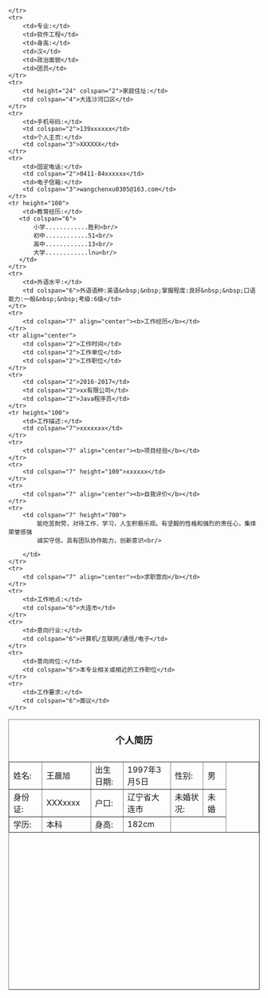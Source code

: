 <!DOCTYPE html>
<html lang="en">
<head>
    <meta charset="UTF-8">
    <title>简历</title>
</head>
<body>
<table width="700" height="542" border="1" background="images/resume.jpg" align="center">
    <caption><h3>个人简历</h3></caption>
    <tr>
        <td width="92">姓名:</td>
        <td width="100">王晨旭</td>
        <td width="89">出生日期:</td>
        <td width="113">1997年3月5日</td>
        <td width="91">性别:</td>
        <td width="48">男</td>
        <td width="121" rowspan="5" background="images/pic.jpg"></td>
    </tr>
       <tr>
        <td>身份证:</td>
        <td>XXXxxxx</td>
        <td>户口:</td>
        <td>辽宁省大连市</td>
        <td>未婚状况:</td>
        <td>未婚</td>
    </tr>
    <tr>
        <td>学历:</td>
        <td>本科</td>
        <td>身高:</td>
        <td>182cm</td>

    </tr>
    <tr>
        <td>专业:</td>
        <td>软件工程</td>
        <td>身高:</td>
        <td>汉</td>
        <td>政治面貌</td>
        <td>团员</td>
    </tr>
    <tr>
        <td height="24" colspan="2">家庭住址:</td>
        <td colspan="4">大连沙河口区</td>
    </tr>
    <tr>
        <td>手机号码:</td>
        <td colspan="2">139xxxxxx</td>
        <td>个人主页:</td>
        <td colspan="3">XXXXXX</td>
    </tr>
    <tr>
        <td>固定电话:</td>
        <td colspan="2">0411-84xxxxxx</td>
        <td>电子信箱:</td>
        <td colspan="3">wangchenxu0305@163.com</td>
    </tr>
    <tr height="100">
        <td>教育经历:</td>
       <td colspan="6">
           小学............胜利<br/>
           初中............51<br/>
           高中............13<br/>
           大学............lnu<br/>
       </td>
    </tr>
    <tr>
        <td>外语水平:</td>
        <td colspan="6">外语语种:英语&nbsp;&nbsp;掌握程度:良好&nbsp;&nbsp;口语能力:一般&nbsp;&nbsp;考级:6级</td>
    </tr>
    <tr>
        <td colspan="7" align="center"><b>工作经历</b></td>
    </tr>
    <tr align="center">
        <td colspan="2">工作时间</td>
        <td colspan="2">工作单位</td>
        <td colspan="2">工作职位</td>
    </tr>
    <tr>
        <td colspan="2">2016-2017</td>
        <td colspan="2">xx有限公司</td>
        <td colspan="2">Java程序员</td>
    </tr>
    <tr height="100">
        <td>工作描述:</td>
        <td colspan="7">xxxxxxx</td>
    </tr>
    <tr>
        <td colspan="7" align="center"><b>项目经验</b></td>
    </tr>
    <tr>
        <td colspan="7" height="100">xxxxxx</td>
    </tr>
    <tr>
        <td colspan="7" align="center"><b>自我评价</b></td>
    </tr>
    <tr>
        <td colspan="7" height="700">
            能吃苦耐劳，对待工作，学习，人生积极乐观。有坚毅的性格和强烈的责任心，集体荣誉感强
            诚实守信，具有团队协作能力，创新意识<br/>

        </td>
    </tr>
    <tr>
        <td colspan="7" align="center"><b>求职意向</b></td>
    </tr>
    <tr>
        <td>工作地点:</td>
        <td colspan="6">大连市</td>
    </tr>
    <tr>
        <td>意向行业:</td>
        <td colspan="6">计算机/互联网/通信/电子</td>
    </tr>
    <tr>
        <td>意向岗位:</td>
        <td colspan="6">本专业相关或相近的工作职位</td>
    </tr>
    <tr>
        <td>工作要求:</td>
        <td colspan="6">面议</td>
    </tr>
</table>
</body>
</html>
